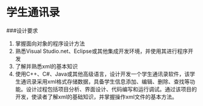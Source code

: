 # 学生通讯录

###设计要求

1. 掌握面向对象的程序设计方法
2. 熟悉Visual Studio.net、Eclipse或其他集成开发环境，并使用其进行程序开发
3. 了解并熟悉xml的基本知识
4. 使用C++、C#、Java或其他高级语言，设计开发一个学生通讯录软件，该学生通讯录采用xml格式存储数据，具备学生信息添加、编辑、删除、查找等功能。设计过程包括项目分析、界面设计、代码编写和运行调试。通过该项目的开发，使读者了解xml的基础知识，并掌握操作xml文件的基本方法。
